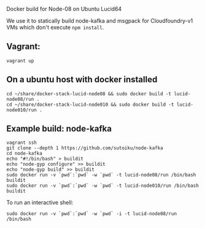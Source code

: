 Docker build for Node-08 on Ubuntu Lucid64

We use it to statically build node-kafka and msgpack for Cloudfoundry-v1 VMs which don't execute `npm install`.

Vagrant:
--------
`vagrant up`

On a ubuntu host with docker installed
---------------------------------------
```
cd ~/share/docker-stack-lucid-node08 && sudo docker build -t lucid-node08/run .
cd ~/share/docker-stack-lucid-node010 && sudo docker build -t lucid-node010/run .
```

Example build: node-kafka
--------------------------
```
vagrant ssh
git clone --depth 1 https://github.com/sutoiku/node-kafka
cd node-kafka
echo "#!/bin/bash" > buildit
echo "node-gyp configure" >> buildit
echo "node-gyp build" >> buildit
sudo docker run -v `pwd`:`pwd` -w `pwd` -t lucid-node08/run /bin/bash buildit
sudo docker run -v `pwd`:`pwd` -w `pwd` -t lucid-node010/run /bin/bash buildit
```

To run an interactive shell:
```
sudo docker run -v `pwd`:`pwd` -w `pwd` -i -t lucid-node08/run /bin/bash
```
